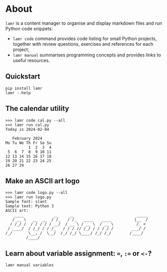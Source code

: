 # About

`lamr` is a content manager to organise and display markdown files and run Python code snippets:

- `lamr code` command provides code listing for small Python projects, together with review questions, exercises and references for each project;
- `lamr manual` summarises programming concepts and provides links to useful resources.

## Quickstart

```console
pip install lamr
lamr --help
```

## The calendar utility

```console
>>> lamr code cal.py --all
>>> lamr run cal.py
Today is 2024-02-04

   February 2024
Mo Tu We Th Fr Sa Su
          1  2  3  4
 5  6  7  8  9 10 11
12 13 14 15 16 17 18
19 20 21 22 23 24 25
26 27 29
```

## Make an ASCII art logo

```console
>>> lamr code logo.py --all
>>> lamr run logo.py
Sample font: slant
Sample text: Python 3
ASCII art:
    ____             __     __                           _____
   / __ \   __  __  / /_   / /_   ____    ____          |__  /
  / /_/ /  / / / / / __/  / __ \ / __ \  / __ \          /_ <
 / ____/  / /_/ / / /_   / / / // /_/ / / / / /        ___/ /
/_/       \__, /  \__/  /_/ /_/ \____/ /_/ /_/        /____/
         /____/
```

## Learn about variable assignment: `=`, `:=` or `<-`?

```console
lamr manual variables
```
